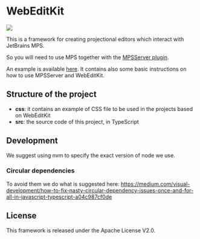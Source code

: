 # WebEditKit

![](https://img.shields.io/npm/v/webeditkit?style=plastic) 

This is a framework for creating projectional editors which interact with JetBrains MPS.

So you will need to use MPS together with the [MPSServer plugin](https://github.com/Strumenta/MPSServer).

An example is available [here](https://github.com/Strumenta/calc-webeditkit-example).
It contains also some basic instructions on how to use MPSServer and WebEditKit.

## Structure of the project

* **css**: it contains an example of CSS file to be used in the projects based on WebEditKit
* **src**: the source code of this project, in TypeScript

## Development

We suggest using nvm to specify the exact version of node we use.

### Circular dependencies

To avoid them we do what is suggested here: https://medium.com/visual-development/how-to-fix-nasty-circular-dependency-issues-once-and-for-all-in-javascript-typescript-a04c987cf0de

## License

This framework is released under the Apache License V2.0.